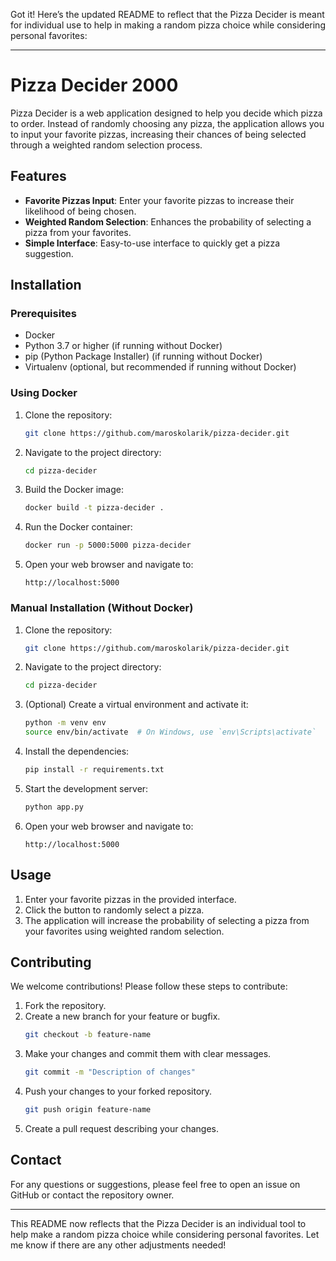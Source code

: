 Got it! Here’s the updated README to reflect that the Pizza Decider is meant for individual use to help in making a random pizza choice while considering personal favorites:

---

# Pizza Decider 2000

Pizza Decider is a web application designed to help you decide which pizza to order. Instead of randomly choosing any pizza, the application allows you to input your favorite pizzas, increasing their chances of being selected through a weighted random selection process.

## Features

- **Favorite Pizzas Input**: Enter your favorite pizzas to increase their likelihood of being chosen.
- **Weighted Random Selection**: Enhances the probability of selecting a pizza from your favorites.
- **Simple Interface**: Easy-to-use interface to quickly get a pizza suggestion.

## Installation

### Prerequisites

- Docker
- Python 3.7 or higher (if running without Docker)
- pip (Python Package Installer) (if running without Docker)
- Virtualenv (optional, but recommended if running without Docker)

### Using Docker

1. Clone the repository:
    ```bash
    git clone https://github.com/maroskolarik/pizza-decider.git
    ```
2. Navigate to the project directory:
    ```bash
    cd pizza-decider
    ```
3. Build the Docker image:
    ```bash
    docker build -t pizza-decider .
    ```
4. Run the Docker container:
    ```bash
    docker run -p 5000:5000 pizza-decider
    ```
5. Open your web browser and navigate to:
    ```
    http://localhost:5000
    ```

### Manual Installation (Without Docker)

1. Clone the repository:
    ```bash
    git clone https://github.com/maroskolarik/pizza-decider.git
    ```
2. Navigate to the project directory:
    ```bash
    cd pizza-decider
    ```
3. (Optional) Create a virtual environment and activate it:
    ```bash
    python -m venv env
    source env/bin/activate  # On Windows, use `env\Scripts\activate`
    ```
4. Install the dependencies:
    ```bash
    pip install -r requirements.txt
    ```
5. Start the development server:
    ```bash
    python app.py
    ```
6. Open your web browser and navigate to:
    ```
    http://localhost:5000
    ```

## Usage

1. Enter your favorite pizzas in the provided interface.
2. Click the button to randomly select a pizza.
3. The application will increase the probability of selecting a pizza from your favorites using weighted random selection.

## Contributing

We welcome contributions! Please follow these steps to contribute:

1. Fork the repository.
2. Create a new branch for your feature or bugfix.
    ```bash
    git checkout -b feature-name
    ```
3. Make your changes and commit them with clear messages.
    ```bash
    git commit -m "Description of changes"
    ```
4. Push your changes to your forked repository.
    ```bash
    git push origin feature-name
    ```
5. Create a pull request describing your changes.

## Contact

For any questions or suggestions, please feel free to open an issue on GitHub or contact the repository owner.

---

This README now reflects that the Pizza Decider is an individual tool to help make a random pizza choice while considering personal favorites. Let me know if there are any other adjustments needed!